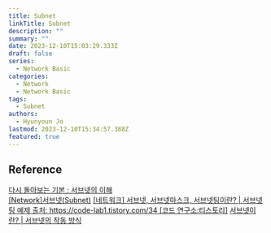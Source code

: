 ```yaml
---
title: Subnet
linkTitle: Subnet
description: ""
summary: ""
date: 2023-12-10T15:03:29.333Z
draft: false
series:
  - Network Basic
categories:
  - Network
  - Network Basic
tags:
  - Subnet
authors:
  - Hyunyoun Jo
lastmod: 2023-12-10T15:34:57.388Z
featured: true
---
```


## Reference

[다시 돌아보는 기본 : 서브넷의 이해](https://www.itworld.co.kr/news/191458)  
[[Network]서브넷(Subnet)](https://hyoje420.tistory.com/32)
[[네트워크] 서브넷,  서브넷마스크, 서브넷팅이란? | 서브넷팅 예제 출처: https://code-lab1.tistory.com/34 [코드 연구소:티스토리]](https://code-lab1.tistory.com/34)
[서브넷이란? | 서브넷의 작동 방식](https://www.cloudflare.com/ko-kr/learning/network-layer/what-is-a-subnet/)
